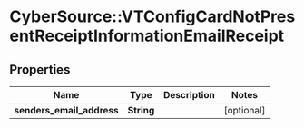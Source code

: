 # CyberSource::VTConfigCardNotPresentReceiptInformationEmailReceipt

## Properties
Name | Type | Description | Notes
------------ | ------------- | ------------- | -------------
**senders_email_address** | **String** |  | [optional] 


